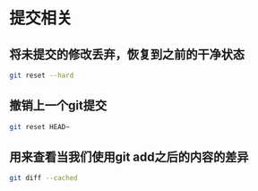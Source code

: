 # 提交相关

## 将未提交的修改丢弃，恢复到之前的干净状态

```sh
git reset --hard
```

## 撤销上一个git提交

```sh
git reset HEAD~
```

## 用来查看当我们使用git add之后的内容的差异

```sh
git diff --cached
```

